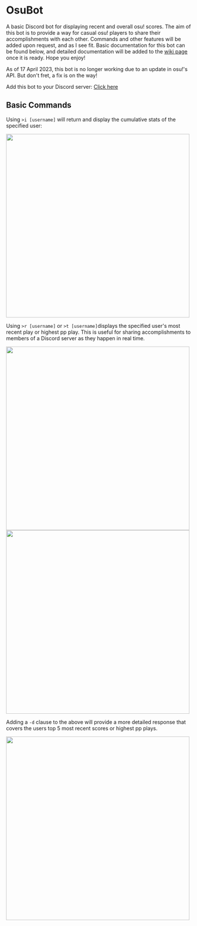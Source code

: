 # OsuBot
A basic Discord bot for displaying recent and overall osu! scores. The aim of this bot is to provide a way for casual osu! players to share their accomplishments with each other. Commands and other features will be added upon request, and as I see fit. Basic documentation for this bot can be found below, and detailed documentation will be added to the [wiki page](https://github.com/azn-abel/OsuBot/wiki) once it is ready. Hope you enjoy!

As of 17 April 2023, this bot is no longer working due to an update in osu!'s API. But don't fret, a fix is on the way!

Add this bot to your Discord server: [Click here](https://discord.com/api/oauth2/authorize?client_id=843169608852570184&permissions=534723816512&scope=bot)

## Basic Commands
Using ```>i [username]``` will return and display the cumulative stats of the specified user:

<img src="https://user-images.githubusercontent.com/66392457/230696787-4f4647b8-c277-47da-8b04-948a966e1a27.png" width=500 />

Using ```>r [username]``` or ```>t [username]```displays the specified user's most recent play or highest pp play.
This is useful for sharing accomplishments to members of a Discord server as they happen in real time.

<img src="https://user-images.githubusercontent.com/66392457/230696826-54b57f67-0500-4965-be82-7f59e85c04e9.png" width=500 />
<img src="https://user-images.githubusercontent.com/66392457/232976067-f5e009b5-361b-4533-9de4-53bc3a7885ef.png" width=500 />

Adding a ```-d``` clause to the above will provide a more detailed response that covers the users top 5 most recent scores or highest pp plays.

<img src="https://user-images.githubusercontent.com/66392457/232976723-90e021da-c664-44c0-9184-cbb37611c2f2.png" width=500 />



